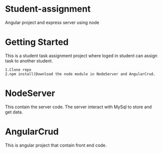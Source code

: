 # Student-assignment
Angular project and express server using node

# Getting Started
  This is a student task assignment project where loged in student can assign task to another student.
  ```
  1.Clone repo
  2.npm install(Download the node module in NodeServer and AngularCrud.
  ```
 # NodeServer
  This contain the server code. The server interact with MySql to store and get data.
 # AngularCrud
  This is angular project that contain front end code.
  
